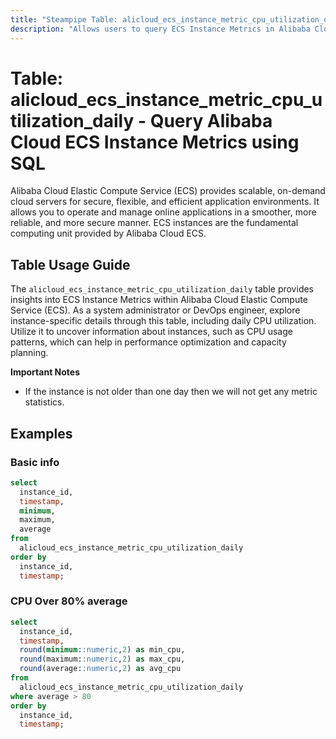```yaml
---
title: "Steampipe Table: alicloud_ecs_instance_metric_cpu_utilization_daily - Query Alibaba Cloud ECS Instance Metrics using SQL"
description: "Allows users to query ECS Instance Metrics in Alibaba Cloud, specifically the daily CPU utilization, providing insights into instance performance and usage patterns."
---
```


# Table: alicloud_ecs_instance_metric_cpu_utilization_daily - Query Alibaba Cloud ECS Instance Metrics using SQL

Alibaba Cloud Elastic Compute Service (ECS) provides scalable, on-demand cloud servers for secure, flexible, and efficient application environments. It allows you to operate and manage online applications in a smoother, more reliable, and more secure manner. ECS instances are the fundamental computing unit provided by Alibaba Cloud ECS.

## Table Usage Guide

The `alicloud_ecs_instance_metric_cpu_utilization_daily` table provides insights into ECS Instance Metrics within Alibaba Cloud Elastic Compute Service (ECS). As a system administrator or DevOps engineer, explore instance-specific details through this table, including daily CPU utilization. Utilize it to uncover information about instances, such as CPU usage patterns, which can help in performance optimization and capacity planning.

**Important Notes**
- If the instance is not older than one day then we will not get any metric statistics.

## Examples

### Basic info

```sql
select
  instance_id,
  timestamp,
  minimum,
  maximum,
  average
from
  alicloud_ecs_instance_metric_cpu_utilization_daily
order by
  instance_id,
  timestamp;
```

### CPU Over 80% average

```sql
select
  instance_id,
  timestamp,
  round(minimum::numeric,2) as min_cpu,
  round(maximum::numeric,2) as max_cpu,
  round(average::numeric,2) as avg_cpu
from
  alicloud_ecs_instance_metric_cpu_utilization_daily
where average > 80
order by
  instance_id,
  timestamp;
```
